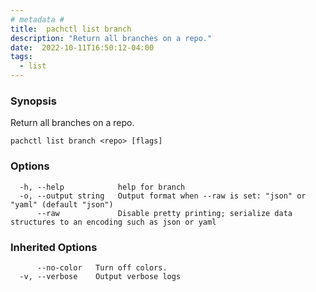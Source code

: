 ```yaml
---
# metadata # 
title:  pachctl list branch
description: "Return all branches on a repo."
date:  2022-10-11T16:50:12-04:00
tags:
  - list
---
```


### Synopsis

Return all branches on a repo.

```
pachctl list branch <repo> [flags]
```

### Options

```
  -h, --help            help for branch
  -o, --output string   Output format when --raw is set: "json" or "yaml" (default "json")
      --raw             Disable pretty printing; serialize data structures to an encoding such as json or yaml
```

### Inherited Options

```
      --no-color   Turn off colors.
  -v, --verbose    Output verbose logs
```


